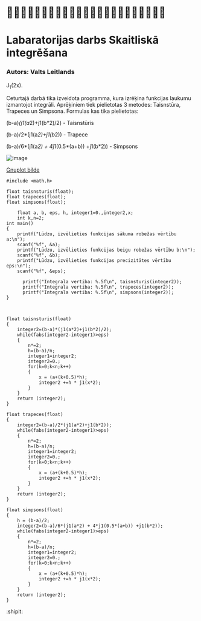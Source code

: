 # :bat::bat::bat::bat::bat::bat::bat::bat::bat::bat::bat::bat::bat::bat::bat::bat::bat::bat::bat::bat::bat::bat::bat:
# Labaratorijas darbs Skaitliskā integrēšana
### Autors: Valts Leitlands
J<sub>1</sub>(2x).

Ceturtajā darbā tika izveidota programma, kura izrēķina funkcijas laukumu izmantojot integrāli.
Aprēķiniem tiek pielietotas 3 metodes: Taisnstūra, Trapeces un Simpsona.
Formulas kas tika pielietotas:

(b-a)*(j1(a*2)+j1(b*2)/2) - Taisnstūris

(b-a)/2*(j1(a*2)+j1(b*2)) - Trapece

(b-a)/6*(j1(a*2) + 4*j1(0.5*(a+b)) +j1(b*2)) - Simpsons

![image](https://github.com/Tedhufu/RTR105/assets/144206387/d17a8f1d-6e1b-42f7-92c2-3e5313521401)

[Gnuplot bilde](https://github.com/Tedhufu/RTR105/blob/main/Labori/LD4/Iepildits.png)


```#include <stdio.h>
#include <math.h>

float taisnsturis(float);
float trapeces(float);
float simpsons(float);

    float a, b, eps, h, integer1=0.,integer2,x;
    int k,n=2;
int main() 
{
    printf("Lūdzu, izvēlieties funkcijas sākuma robežas vērtību a:\n");
    scanf("%f", &a);
    printf("Lūdzu, izvēlieties funkcijas beigu robežas vērtību b:\n");
    scanf("%f", &b);
    printf("Lūdzu, izvēlieties funkcijas precizitātes vērtību eps:\n");
    scanf("%f", &eps);

      printf("Integrala vertiba: %.5f\n", taisnsturis(integer2));
      printf("Integrala vertiba: %.5f\n", trapeces(integer2));
      printf("Integrala vertiba: %.5f\n", simpsons(integer2));
}



float taisnsturis(float)
{
    integer2=(b-a)*(j1(a*2)+j1(b*2)/2);
    while(fabs(integer2-integer1)>eps)
    {
        n*=2;
        h=(b-a)/n;
        integer1=integer2;
        integer2=0.;
        for(k=0;k<n;k++)
        {
            x = (a+(k+0.5)*h);
            integer2 +=h * j1(x*2);
        }
    }
    return (integer2);
}

float trapeces(float)
{
    integer2=(b-a)/2*(j1(a*2)+j1(b*2));
    while(fabs(integer2-integer1)>eps)
    {
        n*=2;
        h=(b-a)/n;
        integer1=integer2;
        integer2=0.;
        for(k=0;k<n;k++)
        {
            x = (a+(k+0.5)*h);
            integer2 +=h * j1(x*2);
        }
    }
    return (integer2);
}

float simpsons(float)
{
    h = (b-a)/2;
    integer2=(b-a)/6*(j1(a*2) + 4*j1(0.5*(a+b)) +j1(b*2));
    while(fabs(integer2-integer1)>eps)
    {
        n*=2;
        h=(b-a)/n;
        integer1=integer2;
        integer2=0.;
        for(k=0;k<n;k++)
        {
            x = (a+(k+0.5)*h);
            integer2 +=h * j1(x*2);
        }
    }
    return (integer2);
}
```
:shipit:
